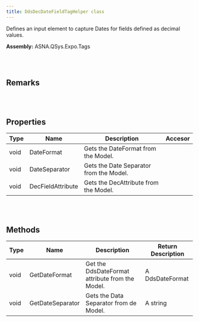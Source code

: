 ```yaml
---
title: DdsDecDateFieldTagHelper class
---
```


Defines an input element to capture Dates for fields defined as decimal values.

**Assembly:** ASNA.QSys.Expo.Tags

<br>
<br>

## Remarks

<br>
<br>

## Properties

| Type | Name | Description | Accesor
| --- | --- | --- | --- 
| void | DateFormat | Gets the DateFormat from the Model. | 
| void | DateSeparator | Gets the Date Separator from the Model. | 
| void | DecFieldAttribute | Gets the DecAttribute from the Model. | 

<br>
<br>

## Methods

| Type | Name | Description | Return Description 
| --- | --- | --- | --- 
| void | GetDateFormat | Get the DdsDateFormat attribute from the Model. | A DdsDateFormat
| void | GetDateSeparator | Gets the Data Separator from de Model. | A string

<br>
<br>

